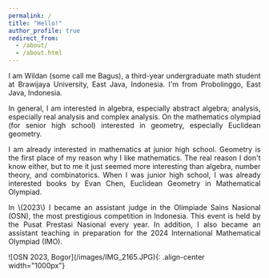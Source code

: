 ```yaml
---
permalink: /
title: "Hello!"
author_profile: true
redirect_from: 
  - /about/
  - /about.html
---
```

<p align="justify"> I am Wildan (some call me Bagus), a third-year undergraduate math student at Brawijaya University, East Java, Indonesia. I'm from Probolinggo, East Java, Indonesia.</p>

<p align="justify"> In general, I am interested in algebra, especially abstract algebra; analysis, especially real analysis and complex analysis. On the mathematics olympiad (for senior high school) interested in geometry, especially Euclidean geometry. </p>

<p align="justify"> I am already interested in mathematics at junior high school. Geometry is the first place of my reason why I like mathematics. The real reason I don't know either, but to me it just seemed more interesting than algebra, number theory, and combinatorics. When I was junior high school, I was already interested books by Evan Chen, Euclidean Geometry in Mathematical Olympiad. </p>

<p align="justify"> In \(2023\) I became an assistant judge in the Olimpiade Sains Nasional (OSN), the most prestigious competition in Indonesia. This event is held by the Pusat Prestasi Nasional every year. In addition, I also became an assistant teaching in preparation for the 2024 International Mathematical Olympiad (IMO). </p>
![OSN 2023, Bogor](/images/IMG_2165.JPG){: .align-center width="1000px"}

